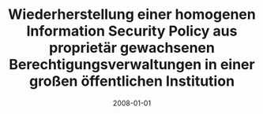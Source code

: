 ---
abstract: ''
authors:
- Harald Wöhrnschimmel
date: '2008-01-01'
featured: false
links:
- name: Publik
  url: https://publik.tuwien.ac.at/showentry.php?ID=172157&lang=1
publication_types:
- '7'
publishDate: '2008-01-01'
title: Wiederherstellung einer homogenen Information Security Policy aus proprieta&#776;r
  gewachsenen Berechtigungsverwaltungen in einer großen o&#776;ffentlichen Institution
url_pdf: ''
---